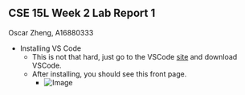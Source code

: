 ## CSE 15L Week 2 Lab Report 1
Oscar Zheng, A16880333

- Installing VS Code
  - This is not that hard, just go to the VSCode [site](https://code.visualstudio.com/) and download VSCode.
  - After installing, you should see this front page.
    - ![Image](https://cdn.discordapp.com/attachments/856335317203681280/962143518267158528/unknown.png) 
